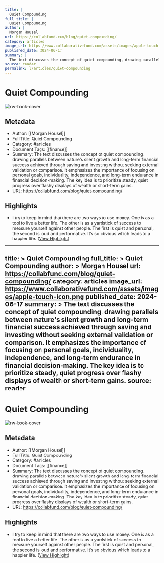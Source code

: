 ```yaml
---
title: |
  Quiet Compounding
full_title: |
  Quiet Compounding
author: |
  Morgan Housel
url: https://collabfund.com/blog/quiet-compounding/
category: articles
image_url: https://www.collaborativefund.com/assets/images/apple-touch-icon.png
published_date: 2024-06-17
summary: |
  The text discusses the concept of quiet compounding, drawing parallels between nature's silent growth and long-term financial success achieved through saving and investing without seeking external validation or comparison. It emphasizes the importance of focusing on personal goals, individuality, independence, and long-term endurance in financial decision-making. The key idea is to prioritize steady, quiet progress over flashy displays of wealth or short-term gains.
source: reader
permalink: l/articles/quiet-compounding
---
```

# Quiet Compounding

![rw-book-cover](https://www.collaborativefund.com/assets/images/apple-touch-icon.png)

## Metadata
- Author: [[Morgan Housel]]
- Full Title: Quiet Compounding
- Category: #articles
- Document Tags: [[finance]] 
- Summary: The text discusses the concept of quiet compounding, drawing parallels between nature's silent growth and long-term financial success achieved through saving and investing without seeking external validation or comparison. It emphasizes the importance of focusing on personal goals, individuality, independence, and long-term endurance in financial decision-making. The key idea is to prioritize steady, quiet progress over flashy displays of wealth or short-term gains.
- URL: https://collabfund.com/blog/quiet-compounding/

## Highlights
- I try to keep in mind that there are two ways to use money. One is as a tool to live a better life. The other is as a yardstick of success to measure yourself against other people. The first is quiet and personal, the second is loud and performative. It’s so obvious which leads to a happier life. ([View Highlight](https://read.readwise.io/read/01jb4vr2de7yvdtn2d931vs9jw))


---
title: >
  Quiet Compounding
full_title: >
  Quiet Compounding
author: >
  Morgan Housel
url: https://collabfund.com/blog/quiet-compounding/
category: articles
image_url: https://www.collaborativefund.com/assets/images/apple-touch-icon.png
published_date: 2024-06-17
summary: >
  The text discusses the concept of quiet compounding, drawing parallels between nature's silent growth and long-term financial success achieved through saving and investing without seeking external validation or comparison. It emphasizes the importance of focusing on personal goals, individuality, independence, and long-term endurance in financial decision-making. The key idea is to prioritize steady, quiet progress over flashy displays of wealth or short-term gains.
source: reader
---
# Quiet Compounding

![rw-book-cover](https://www.collaborativefund.com/assets/images/apple-touch-icon.png)

## Metadata
- Author: [[Morgan Housel]]
- Full Title: Quiet Compounding
- Category: #articles
- Document Tags: [[finance]] 
- Summary: The text discusses the concept of quiet compounding, drawing parallels between nature's silent growth and long-term financial success achieved through saving and investing without seeking external validation or comparison. It emphasizes the importance of focusing on personal goals, individuality, independence, and long-term endurance in financial decision-making. The key idea is to prioritize steady, quiet progress over flashy displays of wealth or short-term gains.
- URL: https://collabfund.com/blog/quiet-compounding/

## Highlights
- I try to keep in mind that there are two ways to use money. One is as a tool to live a better life. The other is as a yardstick of success to measure yourself against other people. The first is quiet and personal, the second is loud and performative. It’s so obvious which leads to a happier life. ([View Highlight](https://read.readwise.io/read/01jb4vr2de7yvdtn2d931vs9jw))


